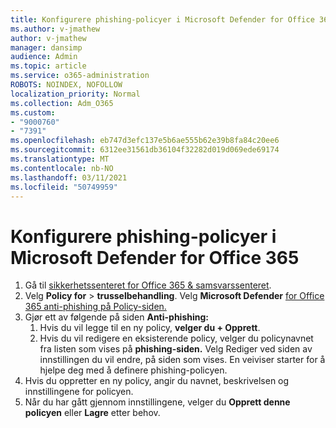```yaml
---
title: Konfigurere phishing-policyer i Microsoft Defender for Office 365
ms.author: v-jmathew
author: v-jmathew
manager: dansimp
audience: Admin
ms.topic: article
ms.service: o365-administration
ROBOTS: NOINDEX, NOFOLLOW
localization_priority: Normal
ms.collection: Adm_O365
ms.custom:
- "9000760"
- "7391"
ms.openlocfilehash: eb747d3efc137e5b6ae555b62e39b8fa84c20ee6
ms.sourcegitcommit: 6312ee31561db36104f32282d019d069ede69174
ms.translationtype: MT
ms.contentlocale: nb-NO
ms.lasthandoff: 03/11/2021
ms.locfileid: "50749959"
---
```

# <a name="set-up-anti-phishing-policies-in-microsoft-defender-for-office-365"></a>Konfigurere phishing-policyer i Microsoft Defender for Office 365

1. Gå til [sikkerhetssenteret for Office 365 & samsvarssenteret](https://go.microsoft.com/fwlink/p/?linkid=2077143).
2. Velg **Policy for**  >  **trusselbehandling**. Velg **Microsoft Defender** [for Office 365 anti-phishing på Policy-siden.](https://go.microsoft.com/fwlink/?linkid=2101369)
3. Gjør ett av følgende på siden **Anti-phishing:**
    1. Hvis du vil legge til en ny policy, **velger du + Opprett**.
    1. Hvis du vil redigere en eksisterende policy, velger du policynavnet fra listen som vises på **phishing-siden.** Velg Rediger ved siden  av innstillingen du vil endre, på siden som vises. En veiviser starter for å hjelpe deg med å definere phishing-policyen.
4. Hvis du oppretter en ny policy, angir du navnet, beskrivelsen og innstillingene for policyen.
5. Når du har gått gjennom innstillingene, velger du **Opprett denne policyen** eller **Lagre** etter behov.
